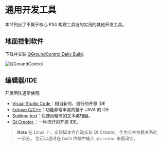 # 通用开发工具

本节列出了不属于核心 PX4 构建工具链的实用的其他开发工具。

## 地面控制软件

下载并安装 [QGroundControl Daily Build](https://docs.qgroundcontrol.com/en/releases/daily_builds.html)。

![QGroundControl](../../assets/qgc_goto.jpg)

## 编辑器/IDE

开发团队通常使用:

* [Visual Studio Code](https://code.visualstudio.com/)：相当新的、流行的开源 IDE
* [Eclipse C/C++](https://www.eclipse.org/downloads/eclipse-packages/)：功能非常丰富的基于 JAVA 的 IDE
* [Sublime text](https://www.sublimetext.com)：快速而精简的文本编辑器。 
* [Qt Creator ](http://www.qt.io/download-open-source/#section-6)：一种流行的开源 IDE。

> **Note** 在 Linux 上，安装脚本会自动安装 *Qt Creator*，作为公共依赖关系的一部分。 您可以通过在 bash 终端中输入 `qtcreator` 来启动它。
